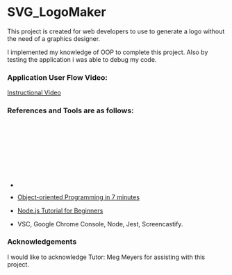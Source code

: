 # SVG_LogoMaker
This project is created for web developers to use to generate a logo without the need of a graphics designer.

I implemented my knowledge of OOP to complete this project. Also by testing the application i was able to debug my code.

### Application User Flow Video:
[Instructional Video](https://drive.google.com/file/d/18TYOo7tk_aZhRpiF6YpDThck0dqpxAiZ/view)

### References and Tools are as follows:

* [ <svg> ](https://developer.mozilla.org/en-US/docs/Web/SVG/Element/svg)

* [Object-oriented Programming in 7 minutes](https://www.youtube.com/watch?v=pTB0EiLXUC8)

* [Node.js Tutorial for Beginners](https://www.youtube.com/watch?v=TlB_eWDSMt4&t=2062s)

* VSC, Google Chrome Console, Node, Jest, Screencastify.

### Acknowledgements

I would like to acknowledge Tutor: Meg Meyers for assisting with this project.